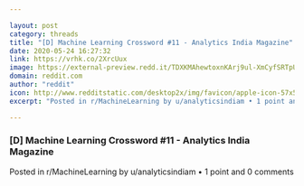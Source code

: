 ```yaml
---

layout: post
category: threads
title: "[D] Machine Learning Crossword #11 - Analytics India Magazine"
date: 2020-05-24 16:27:32
link: https://vrhk.co/2XrcUux
image: https://external-preview.redd.it/TDXKMAhewtoxnKArj9ul-XmCyfSRTpUNvLlZNp7S-OU.jpg?width=1200&height=628.272251309&auto=webp&crop=1200:628.272251309,smart&s=aeee1960c2c2fe02d240b995bd51422985acd024
domain: reddit.com
author: "reddit"
icon: http://www.redditstatic.com/desktop2x/img/favicon/apple-icon-57x57.png
excerpt: "Posted in r/MachineLearning by u/analyticsindiam • 1 point and 0 comments"

---
```


### [D] Machine Learning Crossword #11 - Analytics India Magazine

Posted in r/MachineLearning by u/analyticsindiam • 1 point and 0 comments
